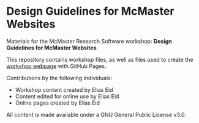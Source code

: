# Design Guidelines for McMaster Websites

Materials for the McMaster Research Software workshop: **Design Guidelines for McMaster Websites**  

This repository contains workshop files, as well as files used to create the [workshop webpage](https://mcmasterrs.github.io/ws_web-design-guide/) with GitHub Pages.  

Contributions by the following individuals: 
- Workshop content created by Elias Eid
- Content edited for online use by Elias Eid
- Online pages created by Elias Eid

All content is made available under a GNU General Public License v3.0.  
